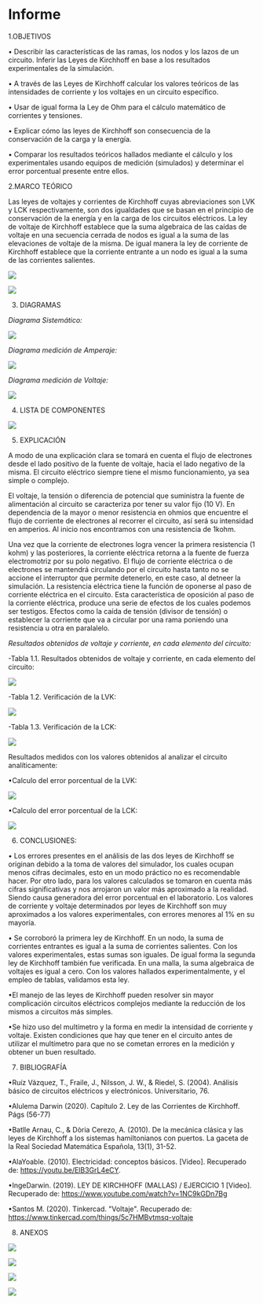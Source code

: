 # Informe
1.OBJETIVOS 

•	Describir las características de las ramas, los nodos y los lazos de un circuito. Inferir las Leyes de Kirchhoff en base a los resultados experimentales de la simulación. 

• A través de las Leyes de Kirchhoff	calcular los valores teóricos de las intensidades de corriente y los voltajes en un circuito específico.  

• Usar de igual forma la Ley de Ohm para el cálculo matemático de corrientes y tensiones.

•	Explicar cómo las leyes de Kirchhoff son consecuencia de la conservación de la carga y la energía.

•	Comparar los resultados teóricos hallados mediante el cálculo y los experimentales usando equipos de medición (simulados) y determinar el error porcentual presente entre ellos.


2.MARCO TEÓRICO

Las leyes de voltajes y corrientes de Kirchhoff cuyas abreviaciones son LVK y LCK respectivamente, son dos igualdades que se basan en el principio de conservación de la energía y en la carga de los circuitos eléctricos. La ley de voltaje de Kirchhoff establece que la suma algebraica de las caídas de voltaje en una secuencia cerrada de nodos es igual a la suma de las elevaciones de voltaje de la misma. De igual manera la ley de corriente de Kirchhoff establece que la corriente entrante a un nodo es igual a la suma de las corrientes salientes.


![](img/Mapa%20mental%202.jpeg)

![](img/Mapa%20Mental%201.jpeg)

3. DIAGRAMAS

*Diagrama Sistemático:* 

![](img/Diagrama%20Circuito%20Eléctrico.jpg)

*Diagrama medición de Amperaje:*

![](img/Diagrama%20Amperaje%20%20%20%20%20.jpg)

*Diagrama medición de Voltaje:*

![](img/Diagrama%20Voltaje%20.jpg)

4. LISTA DE COMPONENTES

![](img/Material%20y%20Equipo%20Requerido.jpg)

5. EXPLICACIÓN 

A modo de una explicación clara se tomará en cuenta el flujo de electrones desde el lado positivo de la fuente de voltaje, hacia el lado negativo de la misma. El circuito eléctrico siempre tiene el mismo funcionamiento, ya sea simple o complejo. 

El voltaje, la tensión o diferencia de potencial que suministra la fuente de alimentación al circuito se caracteriza por tener su valor fijo (10 V). En dependencia de la mayor o menor resistencia en ohmios que encuentre el flujo de corriente de electrones al recorrer el circuito, así será su intensidad en amperios. Al inicio nos encontramos con una resistencia de 1kohm. 

Una vez que la corriente de electrones logra vencer la primera resistencia (1 kohm) y las posteriores, la corriente eléctrica retorna a la fuente de fuerza electromotriz por su polo negativo. El flujo de corriente eléctrica o de electrones se mantendrá circulando por el circuito hasta tanto no se accione el interruptor que permite detenerlo, en este caso, al detneer la simulación. La resistencia eléctrica tiene la función de oponerse al paso de corriente eléctrica en el circuito. Esta característica de oposición al paso de la corriente eléctrica, produce una serie de efectos de los cuales podemos ser testigos. Efectos como la caída de tensión (divisor de tensión) o establecer la corriente que va a circular por una rama poniendo una resistencia u otra en paralalelo.   

*Resultados obtenidos de voltaje y corriente, en cada elemento del circuito:*
 

-Tabla 1.1. Resultados obtenidos de voltaje y corriente, en cada elemento del circuito: 
 
 ![](img/Resultados%20Voltaje%20y%20Corriente.jpg)

-Tabla 1.2. Verificación de la LVK:

![](img/Verificación%20de%20la%20LVK.jpg)

-Tabla 1.3. Verificación de la LCK:

![](img/Verificación%20de%20la%20LCK.jpg)


Resultados medidos con los valores obtenidos al analizar el circuito analíticamente: 

•Calculo del error porcentual de la LVK:

![](img/Error%20porcentual%20de%20la%20LVK.jpg)

•Calculo del error porcentual de la LCK:

![](img/Error%20porcentual%20de%20la%20LCK.jpg)


6. CONCLUSIONES:

• Los errores presentes en el análisis de las dos leyes de Kirchhoff se originan debido a la toma de valores del simulador, los cuales ocupan menos cifras decimales, esto en un modo práctico no es recomendable hacer. Por otro lado, para los valores calculados se tomaron en cuenta más cifras significativas y nos arrojaron un valor más aproximado a la realidad. Siendo causa generadora del error porcentual en el laboratorio. Los valores de corriente y voltaje determinados por leyes de Kirchhoff son muy aproximados a los valores experimentales, con errores menores al 1% en su mayoría.

•	Se corroboró la primera ley de Kirchhoff. En un nodo, la suma de corrientes entrantes es igual a la suma de corrientes salientes. Con los valores experimentales, estas sumas son iguales. De igual forma la segunda ley de Kirchhoff también fue verificada. En una malla, la suma algebraica de voltajes es igual a cero. Con los valores hallados experimentalmente, y el empleo de tablas, validamos esta ley.

•El manejo de las leyes de Kirchhoff pueden resolver sin mayor complicación circuitos eléctricos complejos mediante la reducción de los mismos a circuitos más simples.

•Se hizo uso del multímetro y la forma en medir la intensidad de corriente y voltaje. Existen condiciones que hay que tener en el circuito antes
de utilizar el multímetro para que no se cometan errores en la medición y obtener un buen resultado.




7. BIBLIOGRAFÍA

•Ruíz Vázquez, T., Fraile, J., Nilsson, J. W., & Riedel, S. (2004). Análisis básico de circuitos eléctricos y electrónicos. Universitario, 76.

•Alulema Darwin (2020). Capítulo 2. Ley de las Corrientes de Kirchhoff. Págs (56-77) 

•Batlle Arnau, C., & Dòria Cerezo, A. (2010). De la mecánica clásica y las leyes de Kirchhoff a los sistemas hamiltonianos con puertos. La gaceta de la Real Sociedad Matemática Española, 13(1), 31-52.

•AlaYoable. (2010). Electricidad: conceptos básicos. [Video]. Recuperado de: https://youtu.be/ElB3GrL4eCY. 

•IngeDarwin. (2019). LEY DE KIRCHHOFF (MALLAS) / EJERCICIO 1 [Video]. Recuperado de: https://www.youtube.com/watch?v=1NC9kGDn7Bg

•Santos M. (2020). Tinkercad. "Voltaje". Recuperado de: https://www.tinkercad.com/things/5c7HMBvtmsq-voltaje


8. ANEXOS

![](img/Anexos%201.jpg)

![](img/Anexos%202.jpg)

![](img/Anexos%203.jpg)

![](img/Cálculos.jpeg)

